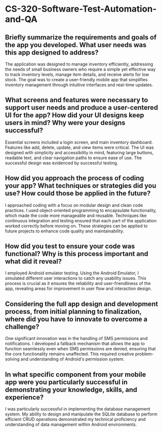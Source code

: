 # CS-320-Software-Test-Automation-and-QA

## Briefly summarize the requirements and goals of the app you developed. What user needs was this app designed to address?

The application was designed to manage inventory efficiently, addressing the needs of small business owners who require a simple yet effective way to track inventory levels, manage item details, and receive alerts for low stock. The goal was to create a user-friendly mobile app that simplifies inventory management through intuitive interfaces and real-time updates.

## What screens and features were necessary to support user needs and produce a user-centered UI for the app? How did your UI designs keep users in mind? Why were your designs successful?

Essential screens included a login screen, and main inventory dashboard. Features like add, delete, update, and view items were critical. The UI was designed with simplicity and accessibility in mind, featuring large buttons, readable text, and clear navigation paths to ensure ease of use. The successful design was evidenced by successful testing.

## How did you approach the process of coding your app? What techniques or strategies did you use? How could those be applied in the future?

I approached coding with a focus on modular design and clean code practices. I used object-oriented programming to encapsulate functionality, which made the code more manageable and reusable. Techniques like continuous integration and testing ensured that each part of the application worked correctly before moving on. These strategies can be applied to future projects to enhance code quality and maintainability.

## How did you test to ensure your code was functional? Why is this process important and what did it reveal?

I employed Android emulator testing. Using the Android Emulator, I simulated different user interactions to catch any usability issues. This process is crucial as it ensures the reliability and user-friendliness of the app, revealing areas for improvement in user flow and interaction design.

## Considering the full app design and development process, from initial planning to finalization, where did you have to innovate to overcome a challenge?

One significant innovation was in the handling of SMS permissions and notifications. I developed a fallback mechanism that allows the app to function seamlessly even when SMS permissions are denied, ensuring that the core functionality remains unaffected. This required creative problem-solving and understanding of Android's permission system.

## In what specific component from your mobile app were you particularly successful in demonstrating your knowledge, skills, and experience?

I was particularly successful in implementing the database management system. My ability to design and manipulate the SQLite database to perform efficient CRUD operations demonstrated my technical proficiency and understanding of data management within Android environments.
